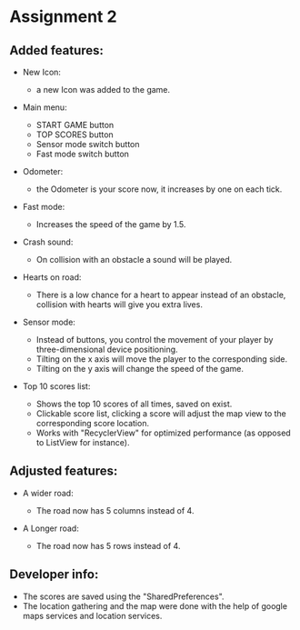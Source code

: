 # Assignment 2
## Added features: 

* New Icon:
    * a new Icon was added to the game.
* Main menu:
    * START GAME button
    * TOP SCORES button
    * Sensor mode switch button
    * Fast mode switch button

* Odometer:
    * the Odometer is your score now, it increases by one on each tick.

* Fast mode:
    * Increases the speed of the game by 1.5. 

* Crash sound:
    * On collision with an obstacle a sound will be played.

* Hearts on road:
    * There is a low chance for a heart to appear instead of an obstacle, collision with hearts will give you extra lives.

* Sensor mode:
    * Instead of buttons, you control the movement of your player by three-dimensional device positioning.
    * Tilting on the x axis will move the player to the corresponding side.
    * Tilting on the y axis will change the speed of the game.

* Top 10 scores list:
    * Shows the top 10 scores of all times, saved on exist.
    * Clickable score list, clicking a score will adjust the map view to the corresponding score location.
    * Works with "RecyclerView" for optimized performance (as opposed to ListView for instance).

## Adjusted features:
* A wider road:
    * The road now has 5 columns instead of 4.

* A Longer road:
    * The road now has 5 rows instead of 4.






## Developer info:
* The scores are saved using the "SharedPreferences".
* The location gathering and the map were done with the help of google maps services and location services.
